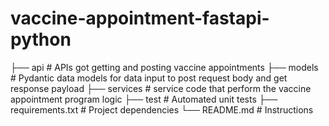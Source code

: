 # vaccine-appointment-fastapi-python

├── api                         # APIs got getting and posting vaccine appointments
├── models                      # Pydantic data models for data input to post request body and get response payload
├── services                    # service code that perform the vaccine appointment program logic
├── test                        # Automated unit tests 
├── requirements.txt            # Project dependencies
└── README.md                   # Instructions
